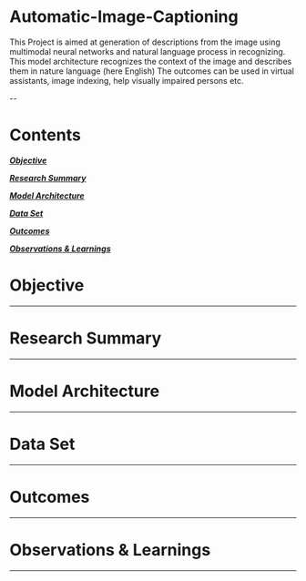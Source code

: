 # Automatic-Image-Captioning
This Project is aimed at generation of descriptions from the image using multimodal neural networks and natural language process in recognizing. This model architecture recognizes the context of the image and describes them in nature language (here English)  The outcomes can be used in virtual assistants, image indexing, help visually impaired persons etc.

--
# Contents

[***Objective***](https://github.com/knspavankumar/Automatic-Image-Captioning#Objective)

[***Research Summary***](https://github.com/knspavankumar/Automatic-Image-Captioning#ResearchSummary)

[***Model Architecture***](https://github.com/knspavankumar/Automatic-Image-Captioning#ModelArchitecture)

[***Data Set***](https://github.com/knspavankumar/Automatic-Image-Captioning#DataSet)

[***Outcomes***](https://github.com/knspavankumar/Automatic-Image-Captioning#Outcomes)

[***Observations & Learnings***](https://github.com/knspavankumar/Automatic-Image-Captioning#Observations&Learnings)


# Objective

---

# Research Summary 

---

# Model Architecture

---

# Data Set

---

# Outcomes 

---

# Observations & Learnings 

---
